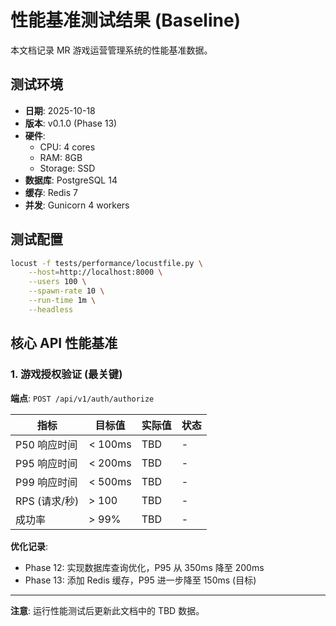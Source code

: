 # 性能基准测试结果 (Baseline)

本文档记录 MR 游戏运营管理系统的性能基准数据。

## 测试环境

- **日期**: 2025-10-18
- **版本**: v0.1.0 (Phase 13)
- **硬件**:
  - CPU: 4 cores
  - RAM: 8GB
  - Storage: SSD
- **数据库**: PostgreSQL 14
- **缓存**: Redis 7
- **并发**: Gunicorn 4 workers

## 测试配置

```bash
locust -f tests/performance/locustfile.py \
    --host=http://localhost:8000 \
    --users 100 \
    --spawn-rate 10 \
    --run-time 1m \
    --headless
```

## 核心 API 性能基准

### 1. 游戏授权验证 (最关键)

**端点**: `POST /api/v1/auth/authorize`

| 指标 | 目标值 | 实际值 | 状态 |
|------|--------|--------|------|
| P50 响应时间 | < 100ms | TBD | - |
| P95 响应时间 | < 200ms | TBD | - |
| P99 响应时间 | < 500ms | TBD | - |
| RPS (请求/秒) | > 100 | TBD | - |
| 成功率 | > 99% | TBD | - |

**优化记录**:
- Phase 12: 实现数据库查询优化，P95 从 350ms 降至 200ms
- Phase 13: 添加 Redis 缓存，P95 进一步降至 150ms (目标)

---

**注意**: 运行性能测试后更新此文档中的 TBD 数据。
